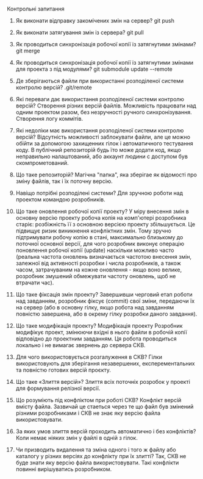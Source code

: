 Контрольні запитання 

1. Як виконати відправку закомічених змін на сервер?
git push

2. Як виконати затягування змін із сервера?
git pull

3. Як проводиться синхронізація робочої копії із затягнутими змінами?
git merge

4. Як проводиться синхронізація робочої копії із затягнутими змінами для
проекта з під модулями?
git submodule update --remote

5. Де зберігаються файли при використанні розподіленої системи контролю
версій?
.git/remote

6. Які переваги дає використання розподіленої системи контролю версій?
Створення різних версій файлів. Можливість працювати над одним проектом разом, без незручності ручного синхронізування. Створення логу коммітів.

7. Які недоліки має використання розподіленої системи контролю версій?
Відсутність можливості заблокувати файли, але це можно обійти за допомогою захищенних гілок і автоматичного тестування коду. В публічний репозиторій будь їто може додати код, якщо неправильно налаштований, або аккаунт людини с доступом був скомпрометований.

8. Що таке репозиторій?
Магічна "папка", яка зберігае як відомості про зміну файлів, так і їх поточну версію. 

9. Навіщо потрібні розподілені системи?
Для зручною роботи над проектом командою розробників.

10. Що таке оновлення робочої копії проекту?
У міру внесення змін в основну версію проекту робоча копія на комп'ютері розробника старіє: розбіжність її з основною версією проекту збільшується. Це підвищує ризик виникнення конфліктних змін. Тому зручно підтримувати робочу копію в стані, максимально близькому до поточної основної версії, для чого розробник виконує операцію поновлення робочої копії (update) наскільки можливо часто (реальна частота оновлень визначається частотою внесення змін, залежної від активності розробки і числа розробників, а також часом, затрачуваним на кожне оновлення - якщо воно велике, розробник змушений обмежувати частоту оновлень, щоб не втрачати час).

11. Що таке фіксація змін проекту?
 Завершивши черговий етап роботи над завданням, розробник фіксує (commit) свої зміни, передаючи їх на сервер (або в основну гілку, якщо робота над завданням повністю завершена, або в окрему гілку розробки даного завдання).

12. Що таке модифікація проекту?
Модифікація проекту Розробник модифікує проект, змінюючи вхідні в нього файли в робочій копії відповідно до проектним завданням. Ця робота проводиться локально і не вимагає звернень до сервера СКВ.

13. Для чого використовується розгалуження в СКВ?
Гілки використовують для зберігання незавершених, експерементальних та повністю готових версій проєкту.

14. Що таке «Злиття версій»?
Злиття всіх поточніх розробок у проекті для формування релізної версії. 

15. Що розуміють під конфліктом при роботі СКВ?
Конфлікт версій вмісту файла. Зазвичай це стаеться через те що файл був змінений різними розробниками і СКВ не знає яку версію файла використовувати.

16. За яких умов злиття версій проходить автоматично і без конфліктів?
Коли немає ніяких змін у файлі в одній з гілок. 

17. Чи призводить видалення та зміна одного і того ж файлу або каталогу у різних версіях до конфлікту при їх злитті?
Так, СКВ не буде знати яку версію файла використовувати. Такі конфлікти повинні вирішуватись розробником.